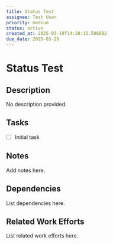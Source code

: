 ```yaml
---
title: Status Test
assignee: Test User
priority: medium
status: active
created_at: 2025-03-19T14:20:15.506602
due_date: 2025-03-26
---
```


# Status Test

## Description
No description provided.

## Tasks
- [ ] Initial task

## Notes
Add notes here.

## Dependencies
List dependencies here.

## Related Work Efforts
List related work efforts here.